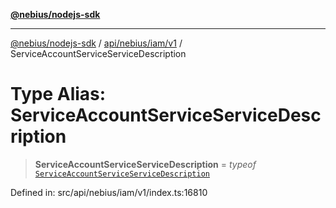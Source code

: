 [**@nebius/nodejs-sdk**](../../../../../README.md)

***

[@nebius/nodejs-sdk](../../../../../README.md) / [api/nebius/iam/v1](../README.md) / ServiceAccountServiceServiceDescription

# Type Alias: ServiceAccountServiceServiceDescription

> **ServiceAccountServiceServiceDescription** = *typeof* [`ServiceAccountServiceServiceDescription`](../variables/ServiceAccountServiceServiceDescription.md)

Defined in: src/api/nebius/iam/v1/index.ts:16810
